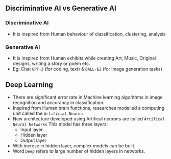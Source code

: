 ## Discriminative AI vs Generative AI

### Discriminative AI
- It is inspired from Human behaviour of classification, clustering, analysis

### Generative AI
- It is inspired from Human exhibits while creating Art, Music, Original designs, writing a story  or poem etc.
- Eg: Chat `GPT-3` (for coding, text) & `DALL-E2` (for image generation tasks)

## Deep Learning
- There are significant error rate in Machine learning algorithms in image recognition and accurancy in classification.
- Inspired from Human brain functions, researches modelled a computing unit called the `Artificial Neuron`
- New architecture developed using Artifical neurons are called `Artifical Neural Networks` This model has three layers:
  - Input layer
  - Hidden layer
  - Output layer
- With increse in hidden layer, complex models can be built.
- Word `Deep` refers to large number of hidden layers in networks.
